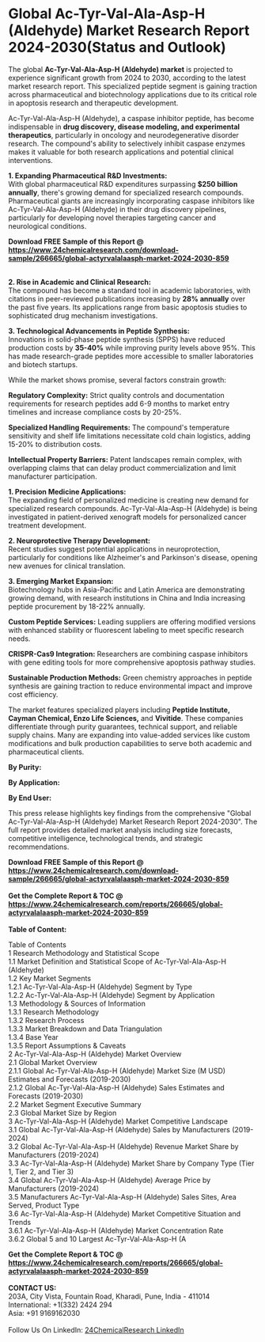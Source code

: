 <h1>Global Ac-Tyr-Val-Ala-Asp-H (Aldehyde) Market Research Report 2024-2030(Status and Outlook)</h1><p>The global <strong>Ac-Tyr-Val-Ala-Asp-H (Aldehyde) market</strong> is projected to experience significant growth from 2024 to 2030, according to the latest market research report. This specialized peptide segment is gaining traction across pharmaceutical and biotechnology applications due to its critical role in apoptosis research and therapeutic development.</p><p>Ac-Tyr-Val-Ala-Asp-H (Aldehyde), a caspase inhibitor peptide, has become indispensable in <strong>drug discovery, disease modeling, and experimental therapeutics</strong>, particularly in oncology and neurodegenerative disorder research. The compound's ability to selectively inhibit caspase enzymes makes it valuable for both research applications and potential clinical interventions.</p><p><strong>1. Expanding Pharmaceutical R&amp;D Investments:</strong><br>
With global pharmaceutical R&amp;D expenditures surpassing <strong>$250 billion annually</strong>, there's growing demand for specialized research compounds. Pharmaceutical giants are increasingly incorporating caspase inhibitors like Ac-Tyr-Val-Ala-Asp-H (Aldehyde) in their drug discovery pipelines, particularly for developing novel therapies targeting cancer and neurological conditions.</p><div><b>Download FREE Sample of this Report @ 
            <a href="https://www.24chemicalresearch.com/download-sample/266665/global-actyrvalalaasph-market-2024-2030-859">
            https://www.24chemicalresearch.com/download-sample/266665/global-actyrvalalaasph-market-2024-2030-859</a></b></div><br><p><strong>2. Rise in Academic and Clinical Research:</strong><br>
The compound has become a standard tool in academic laboratories, with citations in peer-reviewed publications increasing by <strong>28% annually</strong> over the past five years. Its applications range from basic apoptosis studies to sophisticated drug mechanism investigations.</p><p><strong>3. Technological Advancements in Peptide Synthesis:</strong><br>
Innovations in solid-phase peptide synthesis (SPPS) have reduced production costs by <strong>35-40%</strong> while improving purity levels above 95%. This has made research-grade peptides more accessible to smaller laboratories and biotech startups.</p><p>While the market shows promise, several factors constrain growth:</p><p><strong>Regulatory Complexity:</strong> Strict quality controls and documentation requirements for research peptides add 6-9 months to market entry timelines and increase compliance costs by 20-25%.</p><p><strong>Specialized Handling Requirements:</strong> The compound's temperature sensitivity and shelf life limitations necessitate cold chain logistics, adding 15-20% to distribution costs.</p><p><strong>Intellectual Property Barriers:</strong> Patent landscapes remain complex, with overlapping claims that can delay product commercialization and limit manufacturer participation.</p><p><strong>1. Precision Medicine Applications:</strong><br>
The expanding field of personalized medicine is creating new demand for specialized research compounds. Ac-Tyr-Val-Ala-Asp-H (Aldehyde) is being investigated in patient-derived xenograft models for personalized cancer treatment development.</p><p><strong>2. Neuroprotective Therapy Development:</strong><br>
Recent studies suggest potential applications in neuroprotection, particularly for conditions like Alzheimer's and Parkinson's disease, opening new avenues for clinical translation.</p><p><strong>3. Emerging Market Expansion:</strong><br>
Biotechnology hubs in Asia-Pacific and Latin America are demonstrating growing demand, with research institutions in China and India increasing peptide procurement by 18-22% annually.</p><p><strong>Custom Peptide Services:</strong> Leading suppliers are offering modified versions with enhanced stability or fluorescent labeling to meet specific research needs.</p><p><strong>CRISPR-Cas9 Integration:</strong> Researchers are combining caspase inhibitors with gene editing tools for more comprehensive apoptosis pathway studies.</p><p><strong>Sustainable Production Methods:</strong> Green chemistry approaches in peptide synthesis are gaining traction to reduce environmental impact and improve cost efficiency.</p><p>The market features specialized players including <strong>Peptide Institute, Cayman Chemical, Enzo Life Sciences,</strong> and <strong>Vivitide</strong>. These companies differentiate through purity guarantees, technical support, and reliable supply chains. Many are expanding into value-added services like custom modifications and bulk production capabilities to serve both academic and pharmaceutical clients.</p><p><strong>By Purity:</strong>
		</p><p><strong>By Application:</strong>
		</p><p><strong>By End User:</strong>
		</p><p>This press release highlights key findings from the comprehensive "Global Ac-Tyr-Val-Ala-Asp-H (Aldehyde) Market Research Report 2024-2030". The full report provides detailed market analysis including size forecasts, competitive intelligence, technological trends, and strategic recommendations.</p><div><b>Download FREE Sample of this Report @ 
            <a href="https://www.24chemicalresearch.com/download-sample/266665/global-actyrvalalaasph-market-2024-2030-859">
            https://www.24chemicalresearch.com/download-sample/266665/global-actyrvalalaasph-market-2024-2030-859</a></b></div><br><div><b>Get the Complete Report & TOC @ 
            <a href="https://www.24chemicalresearch.com/reports/266665/global-actyrvalalaasph-market-2024-2030-859">
            https://www.24chemicalresearch.com/reports/266665/global-actyrvalalaasph-market-2024-2030-859</a></b></div><br>
            <b>Table of Content:</b><p>Table of Contents<br />
1 Research Methodology and Statistical Scope<br />
1.1 Market Definition and Statistical Scope of Ac-Tyr-Val-Ala-Asp-H (Aldehyde)<br />
1.2 Key Market Segments<br />
1.2.1 Ac-Tyr-Val-Ala-Asp-H (Aldehyde) Segment by Type<br />
1.2.2 Ac-Tyr-Val-Ala-Asp-H (Aldehyde) Segment by Application<br />
1.3 Methodology & Sources of Information<br />
1.3.1 Research Methodology<br />
1.3.2 Research Process<br />
1.3.3 Market Breakdown and Data Triangulation<br />
1.3.4 Base Year<br />
1.3.5 Report Assumptions & Caveats<br />
2 Ac-Tyr-Val-Ala-Asp-H (Aldehyde) Market Overview<br />
2.1 Global Market Overview<br />
2.1.1 Global Ac-Tyr-Val-Ala-Asp-H (Aldehyde) Market Size (M USD) Estimates and Forecasts (2019-2030)<br />
2.1.2 Global Ac-Tyr-Val-Ala-Asp-H (Aldehyde) Sales Estimates and Forecasts (2019-2030)<br />
2.2 Market Segment Executive Summary<br />
2.3 Global Market Size by Region<br />
3 Ac-Tyr-Val-Ala-Asp-H (Aldehyde) Market Competitive Landscape<br />
3.1 Global Ac-Tyr-Val-Ala-Asp-H (Aldehyde) Sales by Manufacturers (2019-2024)<br />
3.2 Global Ac-Tyr-Val-Ala-Asp-H (Aldehyde) Revenue Market Share by Manufacturers (2019-2024)<br />
3.3 Ac-Tyr-Val-Ala-Asp-H (Aldehyde) Market Share by Company Type (Tier 1, Tier 2, and Tier 3)<br />
3.4 Global Ac-Tyr-Val-Ala-Asp-H (Aldehyde) Average Price by Manufacturers (2019-2024)<br />
3.5 Manufacturers Ac-Tyr-Val-Ala-Asp-H (Aldehyde) Sales Sites, Area Served, Product Type<br />
3.6 Ac-Tyr-Val-Ala-Asp-H (Aldehyde) Market Competitive Situation and Trends<br />
3.6.1 Ac-Tyr-Val-Ala-Asp-H (Aldehyde) Market Concentration Rate<br />
3.6.2 Global 5 and 10 Largest Ac-Tyr-Val-Ala-Asp-H (A</p><div><b>Get the Complete Report & TOC @ 
            <a href="https://www.24chemicalresearch.com/reports/266665/global-actyrvalalaasph-market-2024-2030-859">
            https://www.24chemicalresearch.com/reports/266665/global-actyrvalalaasph-market-2024-2030-859</a></b></div><br><b>CONTACT US:</b><br>
            203A, City Vista, Fountain Road, Kharadi, Pune, India - 411014<br>
            International: +1(332) 2424 294<br>
            Asia: +91 9169162030 <br><br>
            Follow Us On LinkedIn: <a href="https://www.linkedin.com/company/24chemicalresearch/">24ChemicalResearch LinkedIn</a>